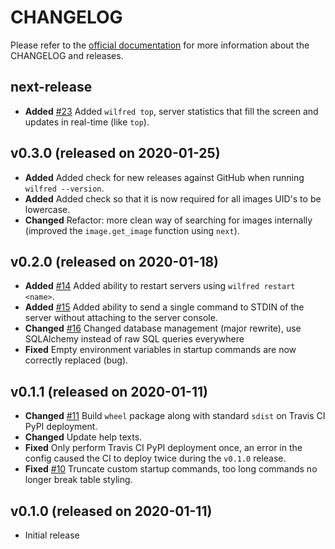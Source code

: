 # CHANGELOG

Please refer to the [official documentation](https://wilfred.readthedocs.io/en/latest/development/) for more information about the CHANGELOG and releases.

## next-release

* **Added** [#23](https://github.com/wilfred-dev/wilfred/issues/23) Added `wilfred top`, server statistics that fill the screen and updates in real-time (like `top`).

## v0.3.0 (released on 2020-01-25)

* **Added** Added check for new releases against GitHub when running `wilfred --version`.
* **Added** Added check so that it is now required for all images UID's to be lowercase.
* **Changed** Refactor: more clean way of searching for images internally (improved the `image.get_image` function using `next`).

## v0.2.0 (released on 2020-01-18)

* **Added** [#14](https://github.com/wilfred-dev/wilfred/issues/14) Added ability to restart servers using `wilfred restart <name>`.
* **Added** [#15](https://github.com/wilfred-dev/wilfred/issues/15) Added ability to send a single command to STDIN of the server without attaching to the server console.
* **Changed** [#16](https://github.com/wilfred-dev/wilfred/issues/16) Changed database management (major rewrite), use SQLAlchemy instead of raw SQL queries everywhere
* **Fixed** Empty environment variables in startup commands are now correctly replaced (bug).

## v0.1.1 (released on 2020-01-11)

* **Changed** [#11](https://github.com/wilfred-dev/wilfred/issues/11) Build `wheel` package along with standard `sdist` on Travis CI PyPI deployment.
* **Changed** Update help texts.
* **Fixed** Only perform Travis CI PyPI deployment once, an error in the config caused the CI to deploy twice during the `v0.1.0` release.
* **Fixed** [#10](https://github.com/wilfred-dev/wilfred/issues/10) Truncate custom startup commands, too long commands no longer break table styling.

## v0.1.0 (released on 2020-01-11)

* Initial release
